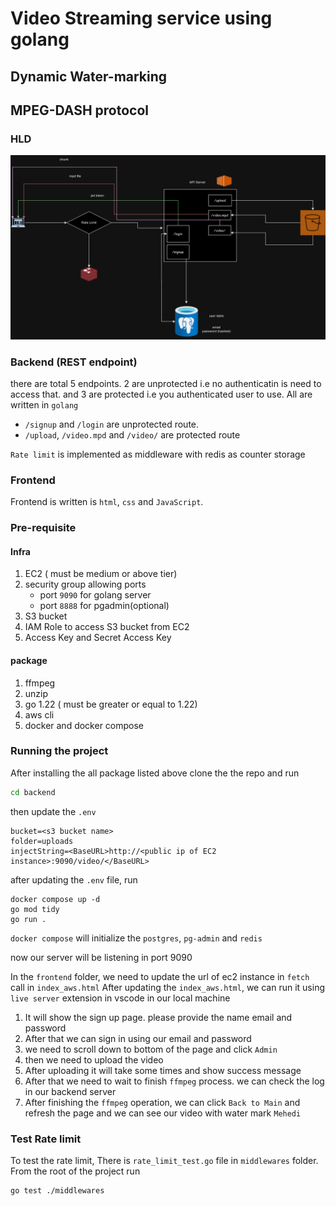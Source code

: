 # Video Streaming service using golang
## Dynamic Water-marking 
## MPEG-DASH protocol

### HLD
![plot](./img/streaming.png)


### Backend (REST endpoint)
there are total 5 endpoints. 2 are unprotected i.e no authenticatin is need to access that. and 
3 are protected i.e you authenticated user to use.
All are written in `golang`
* `/signup` and `/login` are unprotected route. 
* `/upload`, `/video.mpd` and `/video/` are protected route

`Rate limit` is implemented as middleware with redis as counter storage

### Frontend
Frontend is written is `html`, `css` and `JavaScript`.

### Pre-requisite
#### Infra
1. EC2 ( must be medium or above tier) 
2. security group allowing ports
   * port `9090` for golang server
   * port `8888` for pgadmin(optional)
3. S3 bucket
4. IAM Role to access S3 bucket from EC2
5. Access Key and Secret Access Key

#### package
1. ffmpeg
2. unzip
3. go 1.22 ( must be greater or equal to 1.22)
4. aws cli
5. docker and docker compose


### Running the project
After installing the all package listed above clone the the repo
and run 
```bash
cd backend
```

then update the `.env`
```shell
bucket=<s3 bucket name>
folder=uploads
injectString=<BaseURL>http://<public ip of EC2 instance>:9090/video/</BaseURL>
```
after updating the `.env` file, run
```shell
docker compose up -d
go mod tidy
go run .
```
`docker compose` will initialize the `postgres`, `pg-admin` and `redis`

now our server will be listening in port 9090

In the `frontend` folder, we need to update the url of ec2 instance in `fetch` call in `index_aws.html`
After updating the `index_aws.html`, we can run it using `live server` extension in vscode in our local machine

1. It will show the sign up page. please provide the name email and password
2. After that we can sign in using our email and password
3. we need to scroll down to bottom of the page and click `Admin`
4. then we need to upload the video
5. After uploading it will take some times and show success message
6. After that we need to wait to finish `ffmpeg` process. we can check the log in our backend server
7. After finishing the `ffmpeg` operation, we can click `Back to Main` and refresh the page and we can see our video
with water mark `Mehedi`


### Test Rate limit
To test the rate limit, There is `rate_limit_test.go` file in `middlewares` folder. From the root of the project run
```shell
go test ./middlewares
```


